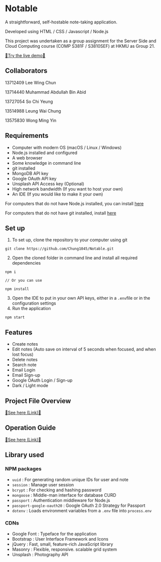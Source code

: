 # Notable


A straightforward, self-hostable note-taking application.

Developed using HTML / CSS / Javascript / Node.js

This project was undertaken as a group assignment for the Server Side and Cloud Computing course (COMP S381F / S3810SEF) at HKMU as Group 21.

[🔗Try the live demo🔗](https://notable-q2ja.onrender.com)

## Collaborators
13712409 Lee Wing Chun

13714440
Muhammad Abdullah Bin Abid

13727054 So Chi Yeung

13514988 Leung Wai Chung

13575830 Wong Ming Yin

## Requirements

- Computer with modern OS (macOS / Linux / Windows)
- Node.js installed and configured
- A web browser
- Some knowledge in command line
- git installed
- MongoDB API key
- Google OAuth API key
- Unsplash API Access key (Optional)
- High network bandwidth (If you want to host your own)
- An IDE (If you would like to make it your own)

For computers that do not have Node.js installed, you can install [here](https://nodejs.org/en)

For computers that do not have git installed, install [here](https://git-scm.com/)


## Set up

1. To set up, clone the repository to your computer using git

```
git clone https://github.com/Chung1045/Notable.git
```

2. Open the cloned folder in command line and install all required dependencies

```
npm i

// Or you can use

npm install
```

3. Open the IDE to put in your own API keys, either in a `.env`file or in the configuration settings
4. Run the application

```
npm start
```


## Features

- Create notes
- Edit notes (Auto save on interval of 5 seconds when focused, and when lost focus)
- Delete notes
- Search note
- Email Login
- Email Sign-up
- Google OAuth Login / Sign-up
- Dark / Light mode

## Project File Overview

[🔗See here (Link)🔗](docs/projectFileOverview.md)

## Operation Guide

[🔗See here (Link)🔗](docs/operationGuide.md)

## Library used

### NPM packages

- `uuid` : For generating random unique IDs for user and note
- `session` : Manage user session
- `bcrypt` : For checking and hashing password
- `mongoose` : Middle-man interface for database CURD
- `passport` : Authentication middleware for Node.js
- `passport-google-oauth20` : Google OAuth 2.0 Strategy for Passport
- `dotenv` : Loads environment variables from a `.env` file into `process.env`

### CDNs

- Google Font : Typeface for the application
- Bootstrap : User Interface Framework and Icons
- jQuery : Fast, small, feature-rich JavaScript library
- Masonry : Flexible, responsive. scalable grid system
- Unsplash : Photography API